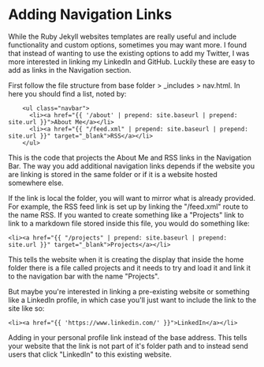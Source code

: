 # Adding Navigation Links

While the Ruby Jekyll websites templates are really useful and include functionality and custom options, sometimes you may want more. I found that instead of wanting to use the existing options to add my Twitter, I was more interested in linking my LinkedIn and GitHub. Luckily these are easy to add as links in the Navigation section.  

First follow the file structure from base folder > _includes > nav.html. In here you should find a list, noted by: 
```
    <ul class="navbar">
      <li><a href="{{ '/about' | prepend: site.baseurl | prepend: site.url }}">About Me</a></li>
      <li><a href="{{ "/feed.xml" | prepend: site.baseurl | prepend: site.url }}" target="_blank">RSS</a></li>
    </ul>
```  
This is the code that projects the About Me and RSS links in the Navigation Bar. The way you add additional navigation links depends if the website you are linking is stored in the same folder or if it is a website hosted somewhere else.  

If the link is local the folder, you will want to mirror what is already provided. For example, the RSS feed link is set up by linking the "/feed.xml" route to the name RSS. If you wanted to create something like a 
"Projects" link to link to a markdown file stored inside this file, you would do something like:  
```
<li><a href="{{ "/projects" | prepend: site.baseurl | prepend: site.url }}" target="_blank">Projects</a></li>
```
This tells the website when it is creating the display that inside the home folder there is a file called projects and it needs to try and load it and link it to the navigation bar with the name "Projects".  

But maybe you're interested in linking a pre-existing website or something like a LinkedIn profile, in which case you'll just want to include the link to the site like so:
```
<li><a href="{{ 'https://www.linkedin.com/' }}">LinkedIn</a></li>
```
Adding in your personal profile link instead of the base address. This tells your website that the link is not part of it's folder path and to instead send users that click "LinkedIn" to this existing website.
